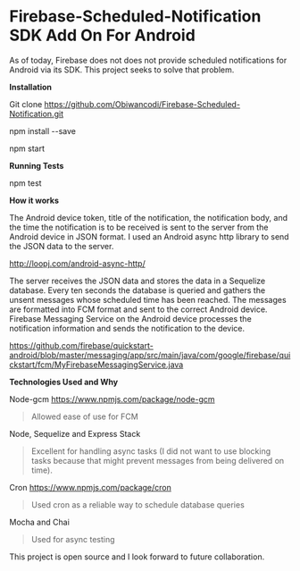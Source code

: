 # Firebase-Scheduled-Notification SDK Add On For Android 
 
As of today, Firebase does not does not provide scheduled notifications for Android via its SDK. This project seeks to solve that problem.

**Installation** 

Git clone https://github.com/Obiwancodi/Firebase-Scheduled-Notification.git

npm install --save

npm start

**Running Tests**

npm test

**How it works**

The Android device token, title of the notification, the notification body, and the time the notification is to be received is sent to the server from the Android device in JSON format.  I used an Android async http library to send the JSON data to the server. 

http://loopj.com/android-async-http/

The server receives the JSON data and stores the data in a Sequelize database.  Every ten seconds the database is queried and gathers the unsent messages whose scheduled time has been reached. The messages are formatted into FCM format and sent to the correct Android device.  Firebase Messaging Service on the Android device processes the notification information and sends the notification to the device.

https://github.com/firebase/quickstart-android/blob/master/messaging/app/src/main/java/com/google/firebase/quickstart/fcm/MyFirebaseMessagingService.java

**Technologies Used and Why**

Node-gcm https://www.npmjs.com/package/node-gcm

> Allowed ease of use for FCM

Node, Sequelize and Express Stack

> Excellent for handling async tasks (I did not want to use blocking tasks because that might prevent messages from being delivered on time).

Cron https://www.npmjs.com/package/cron

 > Used cron as a reliable way to schedule database queries 

Mocha and Chai

 > Used for async testing 

This project is open source and I look forward to future collaboration.

